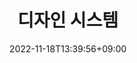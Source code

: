 ---
title: "디자인 시스템"
date: 2022-11-18T13:39:56+09:00
draft: true
categories:
- Android
tags:
- Android
---